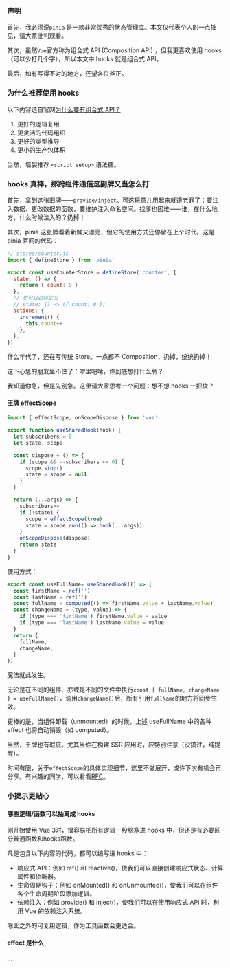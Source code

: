 ### 声明
首先，我必须说`pinia` 是一款非常优秀的状态管理库。本文仅代表个人的一点拙见，请大家批判观看。

其次，虽然`Vue`官方称为组合式 API (Composition API) ，但我更喜欢使用 hooks（可以少打几个字），所以本文中 hooks 就是组合式 API。

最后，如有写得不对的地方，还望各位斧正。

### 为什么推荐使用 hooks
以下内容选自官网[为什么要有组合式 API？](https://cn.vuejs.org/guide/extras/composition-api-faq.html#more-flexible-code-organization)
1. 更好的逻辑复用
2. 更灵活的代码组织
3. 更好的类型推导
4. 更小的生产包体积

当然，墙裂推荐 `<script setup>` 语法糖。

### hooks 真棒，那跨组件通信这副牌又当怎么打
首先，拿到这张旧牌——`provide/inject`。可这玩意儿用起来就遭老罪了：要注入数据、更改数据的函数，要维护注入命名空间。找爹也困难——谁，在什么地方，什么时候注入的？扔掉！

其次，pinia 这张牌看着新鲜又漂亮，但它的使用方式还停留在上个时代。这是 pinia 官网的代码：
````js
// stores/counter.js
import { defineStore } from 'pinia'

export const useCounterStore = defineStore('counter', {
  state: () => {
    return { count: 0 }
  },
  // 也可以这样定义
  // state: () => ({ count: 0 })
  actions: {
    increment() {
      this.count++
    },
  },
})
````
什么年代了，还在写传统 Store。一点都不 Composition，扔掉，统统扔掉！

这下心急的朋友坐不住了：啰里吧嗦，你到底想打什么牌？

我知道你急，但是先别急。这里请大家思考一个问题：想不想 hooks 一把梭？

#### 王牌 [effectScope](https://cn.vuejs.org/api/reactivity-advanced.html#effectscope)
````js
import { effectScope, onScopeDispose } from 'vue'

export function useSharedHook(hook) {
  let subscribers = 0
  let state, scope

  const dispose = () => {
    if (scope && --subscribers <= 0) {
      scope.stop()
      state = scope = null
    }
  }

  return (...args) => {
    subscribers++
    if (!state) {
      scope = effectScope(true)
      state = scope.run(() => hook(...args))
    }
    onScopeDispose(dispose)
    return state
  }
}
````
使用方式：
````js
export const useFullName= useSharedHook(() => {
  const firstName = ref('')
  const lastName = ref('')
  const fullName = computed(() => firstName.value + lastName.value)
  const changeName = (type, value) => {
    if (type === 'firtName') firstName.value = value
    if (type === 'lastName') lastName.value = value
  }
  return {
    fullName,
    changeName,
  }
})
````
魔法就此发生。

无论是在不同的组件、亦或是不同的文件中执行`const { fullName, changeName } = useFullName()`，调用`changeName()`后，所有引用`fullName`的地方将同步生效。

更棒的是，当组件卸载（unmounted）的时候，上述 useFullName 中的各种 effect 也将自动销毁（如 computed）。

当然，王牌也有瑕疵。尤其当你在构建 SSR 应用时，应特别注意（没搞过，纯提醒）。

时间有限，关于`effectScope`的具体实现细节，这里不做展开，或许下次有机会再分享。有兴趣的同学，可以看看[RFC](https://github.com/vuejs/rfcs/blob/master/active-rfcs/0041-reactivity-effect-scope.md)。


### 小提示更贴心
#### 哪些逻辑/函数可以抽离成 hooks
刚开始使用 Vue 3时，很容易把所有逻辑一股脑塞进 hooks 中，但还是有必要区分普通函数和hooks函数。

凡是包含以下内容的代码，都可以编写进 hooks 中：
* 响应式 API：例如 ref() 和 reactive()，使我们可以直接创建响应式状态、计算属性和侦听器。
* 生命周期钩子：例如 onMounted() 和 onUnmounted()，使我们可以在组件各个生命周期阶段添加逻辑。
* 依赖注入：例如 provide() 和 inject()，使我们可以在使用响应式 API 时，利用 Vue 的依赖注入系统。

除此之外的可复用逻辑，作为工具函数会更适合。

#### effect 是什么
...
